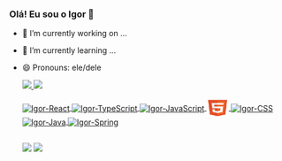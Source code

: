 ### Olá! Eu sou o Igor 👋
- 🔭 I’m currently working on ...
- 🌱 I’m currently learning ...
- 😄 Pronouns: ele/dele

  <div>
    <a href="https://github.com/mjigormj">
    <img height="180cm" src="https://github-readme-stats.vercel.app/api?username=mjigormj&show_icons=true&theme=tokyonight"/>
    <img height="180cm" src="https://github-readme-stats.vercel.app/api/top-langs/?username=mjigormj&layout=compact&langs_count=8&theme=tokyonight"/>
  </div>
  <div style="display: inline_block"><br>
    <img align="center" alt="Igor-React" height="30" width="40" src="https://cdn.jsdelivr.net/gh/devicons/devicon/icons/react/react-original.svg" style="max-width: 100%;">
    <img align="center" alt="Igor-TypeScript" height="30" width="40" src="https://cdn.jsdelivr.net/gh/devicons/devicon/icons/typescript/typescript-original.svg" style="max-width: 100%;">
     <img align="center" alt="Igor-JavaScript" height="30" width="40" src="https://cdn.jsdelivr.net/gh/devicons/devicon/icons/javascript/javascript-plain.svg" style="max-width: 100%;">   
    <img align="center" alt="Igor-HTML" height="30" width="40" src="https://raw.githubusercontent.com/devicons/devicon/master/icons/html5/html5-original.svg" style="max-width: 100%;">
    <img align="center" alt="Igor-CSS" height="30" width="40" src="https://cdn.jsdelivr.net/gh/devicons/devicon/icons/css3/css3-original.svg" style="max-width: 100%;">
    <img align="center" alt="Igor-Java" height="30" width="40" src="https://cdn.jsdelivr.net/gh/devicons/devicon/icons/java/java-original.svg" style="max-width: 100%;">
    <img align="center" alt="Igor-Spring" height="30" width="40" src="https://cdn.jsdelivr.net/gh/devicons/devicon/icons/spring/spring-original.svg" style="max-width: 100%;">
  </div>
  
  ##
  
  <div>
      <a href="https://www.linkedin.com/in/igor-cruz-rodrigues-silva-a5102b193/" target="_blank"><img src="https://img.shields.io/badge/LinkedIn-0077B5?style=for-the-badge&logo=linkedin&logoColor=white" target="_blank"></a>
    <a href="mailto:igorcruzsilva17@gmail.com" target="_blank"><img src="https://img.shields.io/badge/Gmail-D14836?style=for-the-badge&logo=gmail&logoColor=white" target="_blank"></a>
  </div>
